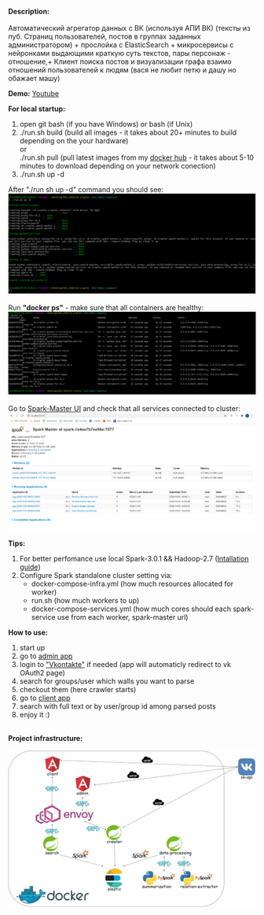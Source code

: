 **Description:** <br><br>
Автоматический агрегатор данных с ВК (используя АПИ ВК) 
(тексты из пуб. Страниц пользователей, постов в группах заданных администратором) + прослойка с ElasticSearch + микросервисы с нейронками выдающими краткую суть  текстов, пары персонаж - отношение,+ Клиент поиска постов и визуализации графа взаимо отношений пользователей к людям (вася не любит петю и дашу но обажает машу)

**Demo:**
[Youtube](https://www.youtube.com/watch?v=MXfpYYRk6eI)

**For local startup:**
1. open git bash (if you have Windows) or bash (if Unix)
2. ./run.sh build (build all images - it takes about 20+ minutes to build depending on the your hardware)<br>
    or <br>
    ./run.sh pull (pull latest images from my [docker hub](https://hub.docker.com/u/hronosf) - it takes about 5-10 minutes to download depending on your network conection) 
3. ./run.sh up -d

After "./run sh up -d" command you should see: <br>
![alt text](./util/readme-data/startup.png)<br><br>
Run **"docker ps"** - make sure that all containers are healthy:
![alt text](./util/readme-data/docker.png)<br><br>
Go to [Spark-Master UI](http://localhost:8080) and check that all services connected to cluster:<br>
![alt text](./util/readme-data/spark.png)


**Tips:**
1. For better perfomance use local Spark-3.0.1 && Hadoop-2.7 ([Intallation guide](https://phoenixnap.com/kb/install-spark-on-windows-10))
2. Configure Spark standalone cluster setting via:
    * docker-compose-infra.yml (how much resources allocated for worker)
    * run.sh (how much workers to up)
    * docker-compose-services.yml (how much cores should each spark-service use from each worker, spark-master url)

**How to use:**
1. start up
2. go to [admin app](http://localhost:4201)
3. login to ["Vkontakte"](https://vk.com) if needed (app will automaticly redirect to vk OAuth2 page)
4. search for groups/user which walls you want to parse
5. checkout them (here crawler starts)
6. go to [client app](http://localhost:4200)
7. search with full text or by user/group id among parsed posts
8. enjoy it :)

<br>**Project infrastructure:**<br><br>
![alt text](./util/readme-data/infra.jpg)
